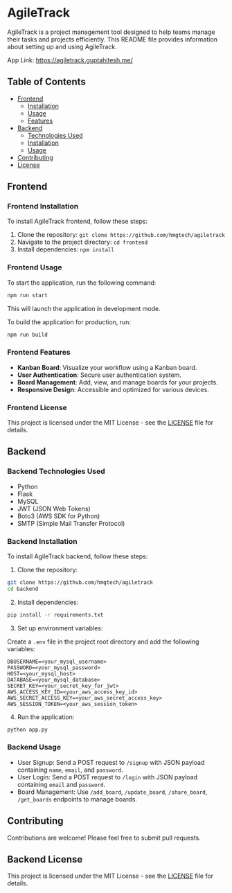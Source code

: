 # AgileTrack

AgileTrack is a project management tool designed to help teams manage their tasks and projects efficiently. This README file provides information about setting up and using AgileTrack.

App Link: https://agiletrack.guptahitesh.me/

## Table of Contents
- [Frontend](#frontend)
  - [Installation](#frontend-installation)
  - [Usage](#frontend-usage)
  - [Features](#frontend-features)
- [Backend](#backend)
  - [Technologies Used](#backend-technologies-used)
  - [Installation](#backend-installation)
  - [Usage](#backend-usage)
- [Contributing](#contributing)
- [License](#backend-license)

## Frontend

### Frontend Installation

To install AgileTrack frontend, follow these steps:

1. Clone the repository: `git clone https://github.com/hmgtech/agiletrack`
2. Navigate to the project directory: `cd frontend`
3. Install dependencies: `npm install`

### Frontend Usage

To start the application, run the following command:

```bash
npm run start
```

This will launch the application in development mode.

To build the application for production, run:

```bash
npm run build
```

### Frontend Features

- **Kanban Board**: Visualize your workflow using a Kanban board.
- **User Authentication**: Secure user authentication system.
- **Board Management**: Add, view, and manage boards for your projects.
- **Responsive Design**: Accessible and optimized for various devices.

### Frontend License

This project is licensed under the MIT License - see the [LICENSE](LICENSE) file for details.

## Backend

### Backend Technologies Used

- Python
- Flask
- MySQL
- JWT (JSON Web Tokens)
- Boto3 (AWS SDK for Python)
- SMTP (Simple Mail Transfer Protocol)

### Backend Installation

To install AgileTrack backend, follow these steps:

1. Clone the repository:

```bash
git clone https://github.com/hmgtech/agiletrack
cd backend
```

2. Install dependencies:

```bash
pip install -r requirements.txt
```

3. Set up environment variables:

Create a `.env` file in the project root directory and add the following variables:

```
DBUSERNAME=<your_mysql_username>
PASSWORD=<your_mysql_password>
HOST=<your_mysql_host>
DATABASE=<your_mysql_database>
SECRET_KEY=<your_secret_key_for_jwt>
AWS_ACCESS_KEY_ID=<your_aws_access_key_id>
AWS_SECRET_ACCESS_KEY=<your_aws_secret_access_key>
AWS_SESSION_TOKEN=<your_aws_session_token>
```

4. Run the application:

```bash
python app.py
```

### Backend Usage

- User Signup: Send a POST request to `/signup` with JSON payload containing `name`, `email`, and `password`.
- User Login: Send a POST request to `/login` with JSON payload containing `email` and `password`.
- Board Management: Use `/add_board`, `/update_board`, `/share_board`, `/get_boards` endpoints to manage boards.

## Contributing

Contributions are welcome! Please feel free to submit pull requests.

## Backend License

This project is licensed under the MIT License - see the [LICENSE](LICENSE) file for details.
